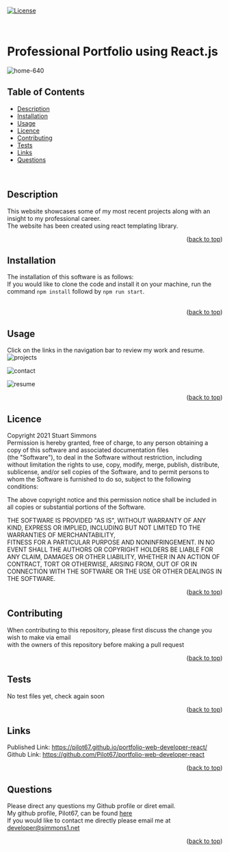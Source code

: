 <div id="top"></div>  

[![License](https://img.shields.io/badge/Licence-MIT-brightgreen?style=plastic)](#licence)  
  
<br>

# Professional Portfolio using React.js  
![home-640](https://user-images.githubusercontent.com/86697483/149862727-fddbcb2d-f556-4512-a534-bc874bc78167.png)  

## Table of Contents
  
  * [Description](#description)
  * [Installation](#installation)
  * [Usage](#usage)
  * [Licence](#licence)
  * [Contributing](#contributing)
  * [Tests](#tests)
  * [Links](#links)
  * [Questions](#questions)
  
<br>

## Description  
This website showcases some of my most recent projects along with an insight to my professional career.  
The website has been created using react templating library.
<br>
<p align="right">(<a href="#top">back to top</a>)</p>
  
  
## Installation  
The installation of this software is as follows:  
If you would like to clone the code and install it on your machine, run the command `npm install` followd by `npm run start`.  
<br>
<p align="right">(<a href="#top">back to top</a>)</p>
  
## Usage
Click on the links in the navigation bar to review my work and resume.  
![projects](https://user-images.githubusercontent.com/86697483/149862776-8ac47af3-6311-498e-96aa-9d0829cca491.png)  
  
![contact](https://user-images.githubusercontent.com/86697483/149862792-5ed29a8a-2004-41ff-a83d-cdb3713afdb4.png)  
  
![resume](https://user-images.githubusercontent.com/86697483/149862820-6343b778-cc68-44cc-9d8b-2749282052d3.png)  
<p align="right">(<a href="#top">back to top</a>)</p>
  
## Licence
Copyright 2021 Stuart Simmons  
Permission is hereby granted, free of charge, to any person obtaining a copy of this software and associated documentation files  
(the "Software"), to deal in the Software without restriction, including without limitation the rights to use, copy, modify, merge, publish, distribute, sublicense, and/or sell copies of the Software, and to permit persons to whom the Software is furnished to do so, subject to the following conditions:  
    
The above copyright notice and this permission notice shall be included in all copies or substantial portions of the Software.  
    
THE SOFTWARE IS PROVIDED "AS IS", WITHOUT WARRANTY OF ANY KIND, EXPRESS OR IMPLIED, INCLUDING BUT NOT LIMITED TO THE WARRANTIES OF MERCHANTABILITY,  
FITNESS FOR A PARTICULAR PURPOSE AND NONINFRINGEMENT. IN NO EVENT SHALL THE AUTHORS OR COPYRIGHT HOLDERS BE LIABLE FOR ANY CLAIM, DAMAGES OR OTHER LIABILITY, WHETHER IN AN ACTION OF CONTRACT, TORT OR OTHERWISE, ARISING FROM, OUT OF OR IN CONNECTION WITH THE SOFTWARE OR THE USE OR OTHER DEALINGS IN THE SOFTWARE.
<p align="right">(<a href="#top">back to top</a>)</p>
  
## Contributing
When contributing to this repository, please first discuss the change you wish to make via email  
  with the owners of this repository before making a pull request<br>
<p align="right">(<a href="#top">back to top</a>)</p>
  
## Tests
No test files yet, check again soon<br>
<p align="right">(<a href="#top">back to top</a>)</p>
  
## Links
Published Link: https://pilot67.github.io/portfolio-web-developer-react/  
Github Link: https://github.com/Pilot67/portfolio-web-developer-react  
<p align="right">(<a href="#top">back to top</a>)</p>
  
## Questions
Please direct any questions my Github profile or diret email.  
My github profile, Pilot67, can be found [here](https://github.com/Pilot67)  
If you would like to contact me directly please email me at developer@simmons1.net  
<p align="right">(<a href="#top">back to top</a>)</p>  
